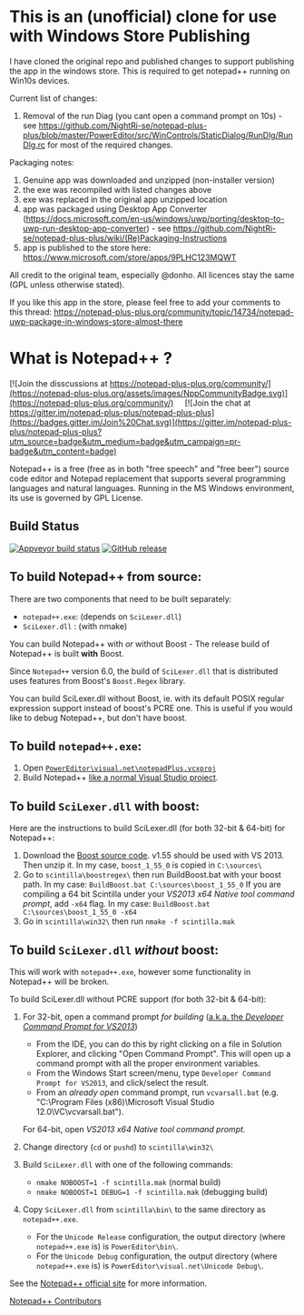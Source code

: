 This is an (unofficial) clone for use with Windows Store Publishing
===================
I have cloned the original repo and published changes to support publishing the app in the windows store. This is required to get notepad++ running on Win10s devices.

Current list of changes:
1. Removal of the run Diag (you cant open a command prompt on 10s) - see https://github.com/NightRi-se/notepad-plus-plus/blob/master/PowerEditor/src/WinControls/StaticDialog/RunDlg/RunDlg.rc for most of the required changes.

Packaging notes:
1. Genuine app was downloaded and unzipped (non-installer version)
2. the exe was recompiled with listed changes above
3. exe was replaced in the original app unzipped location
4. app was packaged using Desktop App Converter (https://docs.microsoft.com/en-us/windows/uwp/porting/desktop-to-uwp-run-desktop-app-converter) - see https://github.com/NightRi-se/notepad-plus-plus/wiki/(Re)Packaging-Instructions
6. app is published to the store here: https://www.microsoft.com/store/apps/9PLHC123MQWT

All credit to the original team, especially @donho. All licences stay the same (GPL unless otherwise stated).

If you like this app in the store, please feel free to add your comments to this thread: https://notepad-plus-plus.org/community/topic/14734/notepad-uwp-package-in-windows-store-almost-there

What is Notepad++ ?
===================

[![Join the disscussions at https://notepad-plus-plus.org/community/](https://notepad-plus-plus.org/assets/images/NppCommunityBadge.svg)](https://notepad-plus-plus.org/community/)
&nbsp;&nbsp;&nbsp;&nbsp;[![Join the chat at https://gitter.im/notepad-plus-plus/notepad-plus-plus](https://badges.gitter.im/Join%20Chat.svg)](https://gitter.im/notepad-plus-plus/notepad-plus-plus?utm_source=badge&utm_medium=badge&utm_campaign=pr-badge&utm_content=badge)

Notepad++ is a free (free as in both "free speech" and "free beer") source code
editor and Notepad replacement that supports several programming languages and
natural languages. Running in the MS Windows environment, its use is governed by
GPL License.

Build Status
------------

[![Appveyor build status](https://ci.appveyor.com/api/projects/status/github/notepad-plus-plus/notepad-plus-plus?branch=master&svg=true)](https://ci.appveyor.com/project/donho/notepad-plus-plus)
[![GitHub release](https://img.shields.io/github/release/notepad-plus-plus/notepad-plus-plus.svg)]()

To build Notepad++ from source:
-------------------------------

There are two components that need to be built separately:

 - `notepad++.exe`: (depends on `SciLexer.dll`)
 - `SciLexer.dll` : (with nmake)

You can build Notepad++ with *or* without Boost - The release build of
Notepad++ is built **with** Boost.

Since `Notepad++` version 6.0, the build of `SciLexer.dll` that is distributed
uses features from Boost's `Boost.Regex` library.

You can build SciLexer.dll without Boost, ie. with its default POSIX regular
expression support instead of boost's PCRE one. This is useful if you would
like to debug Notepad++, but don't have boost.

## To build `notepad++.exe`:

 1. Open [`PowerEditor\visual.net\notepadPlus.vcxproj`](https://github.com/notepad-plus-plus/notepad-plus-plus/blob/master/PowerEditor/visual.net/notepadPlus.vcxproj)
 2. Build Notepad++ [like a normal Visual Studio project](https://msdn.microsoft.com/en-us/library/7s88b19e.aspx).



## To build `SciLexer.dll` with boost:

Here are the instructions to build SciLexer.dll (for both 32-bit & 64-bit) for Notepad++:

 1. Download the [Boost source code](https://sourceforge.net/projects/boost/files/boost/1.55.0/).
    v1.55 should be used with VS 2013. Then unzip it. In my case, `boost_1_55_0` is copied in `C:\sources\`
 2. Go to `scintilla\boostregex\` then run BuildBoost.bat with your boost path.
    In my case: `BuildBoost.bat C:\sources\boost_1_55_0`
	If you are compiling a 64 bit Scintilla under your *VS2013 x64 Native tool command prompt*, add `-x64` flag.
	In my case: `BuildBoost.bat C:\sources\boost_1_55_0 -x64`
 3. Go in `scintilla\win32\` then run `nmake -f scintilla.mak`



## To build `SciLexer.dll` *without* boost:

This will work with `notepad++.exe`, however some functionality in Notepad++ will be broken.

To build SciLexer.dll without PCRE support (for both 32-bit & 64-bit):

 1. For 32-bit, open a command prompt *for building* ([a.k.a. the *Developer Command Prompt for VS2013*](https://msdn.microsoft.com/en-us/library/f2ccy3wt.aspx))
    - From the IDE, you can do this by right clicking on a file in Solution Explorer,
      and clicking "Open Command Prompt". This will open up a command prompt with all the proper environment variables.
    - From the Windows Start screen/menu, type `Developer Command Prompt for VS2013`,
      and click/select the result.
    - From an *already open* command prompt, run `vcvarsall.bat`
      (e.g. "C:\Program Files (x86)\Microsoft Visual Studio 12.0\VC\vcvarsall.bat").

	For 64-bit, open *VS2013 x64 Native tool command prompt*.

 2. Change directory (`cd` or `pushd`) to `scintilla\win32\`

 3. Build `SciLexer.dll` with one of the following commands:
    - `nmake NOBOOST=1 -f scintilla.mak`         (normal build)
    - `nmake NOBOOST=1 DEBUG=1 -f scintilla.mak` (debugging build)

 4. Copy `SciLexer.dll` from `scintilla\bin\` to the same directory as `notepad++.exe`.
    - For the `Unicode Release` configuration, the output directory
      (where `notepad++.exe` is) is `PowerEditor\bin\`.
    - For the `Unicode Debug` configuration, the output directory
      (where `notepad++.exe` is) is `PowerEditor\visual.net\Unicode Debug\`.


See the [Notepad++ official site](https://notepad-plus-plus.org/) for more information.

[Notepad++ Contributors](https://notepad-plus-plus.org/contributors)
